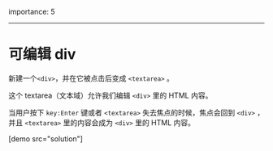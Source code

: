 importance: 5

---

# 可编辑 div

新建一个`<div>`，并在它被点击后变成 `<textarea>` 。

这个 textarea（文本域）允许我们编辑 `<div>` 里的 HTML 内容。

当用户按下 `key:Enter` 键或者 `<textarea>` 失去焦点的时候，焦点会回到 `<div>` ，并且 `<textarea>` 里的内容会成为 `<div>` 里的 HTML 内容。

[demo src="solution"]
